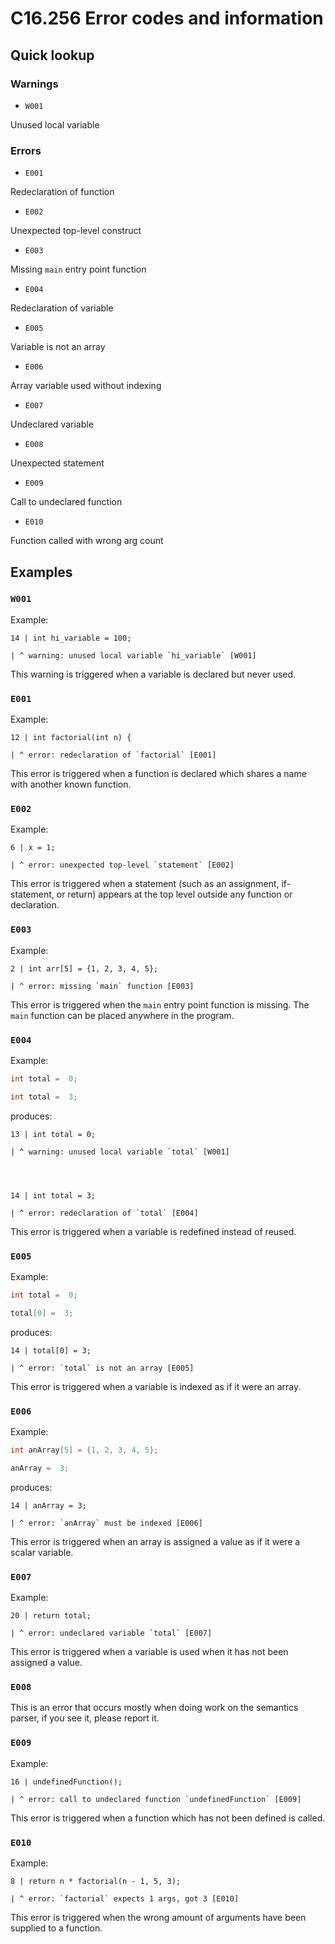 
# C16.256 Error codes and information

## Quick lookup

### Warnings

- `W001`

Unused local variable

### Errors

- `E001`

Redeclaration of function

- `E002`

Unexpected top-level construct

- `E003`

Missing `main` entry point function

- `E004`

Redeclaration of variable

- `E005`

Variable is not an array

- `E006`

Array variable used without indexing

- `E007`

Undeclared variable

- `E008`

Unexpected statement

- `E009`

Call to undeclared function

- `E010`

Function called with wrong arg count

## Examples

### `W001`

Example:

```none
14 | int hi_variable = 100;

| ^ warning: unused local variable `hi_variable` [W001]
```

This warning is triggered when a variable is declared but never used.

### `E001`

Example:

```none
12 | int factorial(int n) {

| ^ error: redeclaration of `factorial` [E001]
```

This error is triggered when a function is declared which shares a name with another known function.

### `E002`

Example:

```none
6 | x = 1;

| ^ error: unexpected top‑level `statement` [E002]
```

This error is triggered when a statement (such as an assignment, if-statement, or return) appears at the top level outside any function or declaration.

### `E003`

Example:

```none
2 | int arr[5] = {1, 2, 3, 4, 5};

| ^ error: missing `main` function [E003]
```

This error is triggered when the `main` entry point function is missing. The `main` function can be placed anywhere in the program.

### `E004`

Example:

```c
int total =  0;

int total =  3;
```

produces:

```none
13 | int total = 0;

| ^ warning: unused local variable `total` [W001]

  
  

14 | int total = 3;

| ^ error: redeclaration of `total` [E004]
```

This error is triggered when a variable is redefined instead of reused.

### `E005`

Example:

```c
int total =  0;

total[0] =  3;
```

produces:

```none
14 | total[0] = 3;

| ^ error: `total` is not an array [E005]
```

This error is triggered when a variable is indexed as if it were an array.

### `E006`

Example:

```c
int anArray[5] = {1, 2, 3, 4, 5};

anArray =  3;
```

produces:

```none
14 | anArray = 3;

| ^ error: `anArray` must be indexed [E006]
```

This error is triggered when an array is assigned a value as if it were a scalar variable.

### `E007`

Example:

```none
20 | return total;

| ^ error: undeclared variable `total` [E007]
```

This error is triggered when a variable is used when it has not been assigned a value.

### `E008`

This is an error that occurs mostly when doing work on the semantics parser, if you see it, please report it.

### `E009`

Example:

```none
16 | undefinedFunction();

| ^ error: call to undeclared function `undefinedFunction` [E009]
```

This error is triggered when a function which has not been defined is called.

### `E010`

Example:

```none
8 | return n * factorial(n - 1, 5, 3);

| ^ error: `factorial` expects 1 args, got 3 [E010]
```

This error is triggered when the wrong amount of arguments have been supplied to a function.
